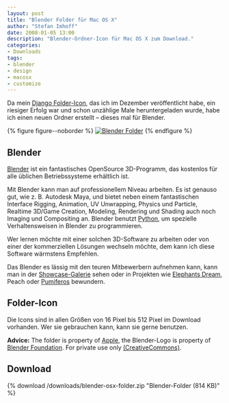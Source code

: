 ```yaml
---
layout: post
title: "Blender Folder für Mac OS X"
author: "Stefan Imhoff"
date: 2008-01-05 13:00
description: "Blender-Ordner-Icon für Mac OS X zum Download."
categories:
- Downloads
tags:
- blender
- design
- macosx
- customize
---
```


Da mein [Django Folder-Icon](/django-folder-mac-osx/ "Django Folder für Mac OS X Leopard • Notizen • Stefan Imhoff"), das ich im Dezember veröffentlicht habe, ein riesiger Erfolg war und schon unzählige Male heruntergeladen wurde, habe ich einen neuen Ordner erstellt – dieses mal für Blender.

{% figure figure--noborder %}
<a href="/downloads/blender-osx-folder.zip"><img src="{{ site.images_dir }}blender-osx-folders.png" alt="Blender Folder"></a>
{% endfigure %}

## Blender

[Blender](http://www.blender.org/) ist ein fantastisches OpenSource 3D-Programm, das kostenlos für alle üblichen Betriebssysteme erhältlich ist.

Mit Blender kann man auf professionellem Niveau arbeiten. Es ist genauso gut, wie z. B. Autodesk Maya, und bietet neben einem fantastischen Interface Rigging, Animation, UV Unwrapping, Physics und Particle, Realtime 3D/Game Creation, Modeling, Rendering und Shading auch noch Imaging und Compositing an. Blender benutzt [Python](http://www.python.org/ "Python Programming Language -- Official Website"), um spezielle Verhaltensweisen in Blender zu programmieren.

Wer lernen möchte mit einer solchen 3D-Software zu arbeiten oder von einer der kommerziellen Lösungen wechseln möchte, dem kann ich diese Software wärmstens Empfehlen.

Das Blender es lässig mit den teuren Mitbewerbern aufnehmen kann, kann man in der [Showcase-Galerie](http://www.blender.org/features-gallery/gallery/art-gallery/) sehen oder in Projekten wie [Elephants Dream](http://orange.blender.org/ "Elephants Dream"), Peach oder  [Pumiferos](http://www.plumiferos.com/) bewundern.

## Folder-Icon

Die Icons sind in allen Größen von 16 Pixel bis 512 Pixel im Download vorhanden. Wer sie gebrauchen kann, kann sie gerne benutzen.

**Advice:** The folder is property of [Apple](http://www.apple.com/ "Apple"), the Blender-Logo is property of [Blender Foundation](http://www.blender.org/). For private use only [(CreativeCommons)](http://creativecommons.org/licenses/by-nc-nd/3.0/deed.de "Creative Commons Attribution-Noncommercial-No Derivative Works 3.0 Unported").

## Download

{% download /downloads/blender-osx-folder.zip "Blender-Folder (814 KB)" %}
